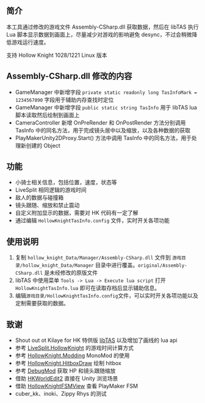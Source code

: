 ## 简介

本工具通过修改的游戏文件 Assembly-CSharp.dll 获取数据，然后在 libTAS 执行 Lua 脚本显示数据到画面上，尽量减少对游戏的影响避免 desync，不过会稍微降低游戏运行速度。

支持 Hollow Knight 1028/1221 Linux 版本

## Assembly-CSharp.dll 修改的内容

* GameManager 中新增字段 `private static readonly long TasInfoMark = 1234567890` 字段用于辅助内存查找时定位
* GameManager 中新增字段 `public static string TasInfo` 用于 libTAS lua 脚本读取然后绘制到画面上
* CameraController 新增 OnPreRender 和 OnPostRender 方法分别调用 TasInfo 中的同名方法，用于完成镜头居中以及缩放，以及各种数据的获取
* PlayMakerUnity2DProxy.Start() 方法中调用 TasInfo 中的同名方法，用于处理新创建的 Object

## 功能

* 小骑士相关信息，包括位置，速度，状态等
* LiveSplit 相同逻辑的游戏时间
* 敌人的数据与碰撞箱
* 镜头跟随、缩放和禁止震动
* 自定义附加显示的数据，需要对 HK 代码有一定了解
* 通过编辑 `HollowKnightTasInfo.config` 文件，实时开关各项功能

## 使用说明

1. 复制 `hollow_knight_Data/Manager/Assembly-CSharp.dll` 文件到 `游戏目录/hollow_knight_Data/Manager` 目录中进行覆盖。`original/Assembly-CSharp.dll` 是未经修改的原版文件
2. libTAS 中使用菜单 `Tools -> Lua -> Execute lua script` 打开 `HollowKnightTasInfo.lua` 即可在读取存档后显示辅助信息。
3. 编辑`游戏目录/HollowKnightTasInfo.config`文件，可以实时开关各项功能以及定制需要获取的数据。

## 致谢

* Shout out ot Kilaye for HK 特供版 [libTAS](https://github.com/clementgallet/libTAS/tree/hollowknight) 以及增加了画线的 lua api
* 参考 [LiveSplit.HollowKnight](https://github.com/ShootMe/LiveSplit.HollowKnight) 的游戏时间计算方式
* 参考 [HollowKnight.Modding](https://github.com/HollowKnight-Modding/HollowKnight.Modding) MonoMod 的使用
* 参考 [HollowKnight.HitboxDraw](https://github.com/seresharp/HollowKnight.HitboxDraw) 绘制 hitbox
* 参考 [DebugMod](https://github.com/seresharp/DebugMod) 获取 HP 和镜头跟随缩放
* 借助 [HKWorldEdit2](https://github.com/nesrak1/HKWorldEdit2) 直接在 Unity 浏览场景
* 借助 [HollowKnightFSMView](https://github.com/nesrak1/HollowKnightFSMView) 查看 PlayMaker FSM
* cuber_kk、inoki、Zippy Rhys 的测试
